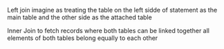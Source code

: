 Left join 
	imagine as treating the table on the left sidde of statement as the main table and the other side as the attached table

Inner Join
	to fetch records where both tables can be linked together
	all elements of both tables belong equally to each other